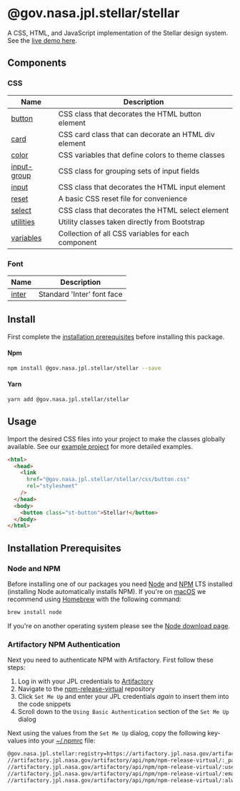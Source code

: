 # @gov.nasa.jpl.stellar/stellar

A CSS, HTML, and JavaScript implementation of the Stellar design system. See the [live demo here](https://github.jpl.nasa.gov/pages/Stellar/stellar/example/).

## Components

### CSS

| Name                                  | Description                                          |
| ------------------------------------- | ---------------------------------------------------- |
| [button](./css/button.css)            | CSS class that decorates the HTML button element     |
| [card](./css/card.css)                | CSS card class that can decorate an HTML div element |
| [color](./css/color.css)              | CSS variables that define colors to theme classes    |
| [input-group]('./css/input-group.css) | CSS class for grouping sets of input fields          |
| [input](./css/input.css)              | CSS class that decorates the HTML input element      |
| [reset](./css/reset.css)              | A basic CSS reset file for convenience               |
| [select](./css/select.css)            | CSS class that decorates the HTML select element     |
| [utilities](./css/utilities.css)      | Utility classes taken directly from Bootstrap        |
| [variables](./css/variables.css)      | Collection of all CSS variables for each component   |

### Font

| Name                  | Description                |
| --------------------- | -------------------------- |
| [inter](./font/inter) | Standard 'Inter' font face |

## Install

First complete the [installation prerequisites](#installation-prerequisites) before installing this package.

#### Npm

```bash
npm install @gov.nasa.jpl.stellar/stellar --save
```

#### Yarn

```bash
yarn add @gov.nasa.jpl.stellar/stellar
```

## Usage

Import the desired CSS files into your project to make the classes globally available. See our [example project](https://github.jpl.nasa.gov/Stellar/example-stellar) for more detailed examples.

```html
<html>
  <head>
    <link
      href="@gov.nasa.jpl.stellar/stellar/css/button.css"
      rel="stylesheet"
    />
  </head>
  <body>
    <button class="st-button">Stellar!</button>
  </body>
</html>
```

## Installation Prerequisites

### Node and NPM

Before installing one of our packages you need [Node](https://nodejs.org/en/) and [NPM](https://docs.npmjs.com/about-npm/) LTS installed (installing Node automatically installs NPM). If you're on [macOS](https://www.apple.com/macos) we recommend using [Homebrew](https://brew.sh/) with the following command:

```sh
brew install node
```

If you're on another operating system please see the [Node download page](https://nodejs.org/en/download/).

### Artifactory NPM Authentication

Next you need to authenticate NPM with Artifactory. First follow these steps:

1. Log in with your JPL credentials to [Artifactory](https://artifactory.jpl.nasa.gov/artifactory/webapp/#/login)
1. Navigate to the [npm-release-virtual](https://artifactory.jpl.nasa.gov/artifactory/webapp/#/artifacts/browse/tree/General/npm-release-virtual) repository
1. Click `Set Me Up` and enter your JPL credentials _again_ to insert them into the code snippets
1. Scroll down to the `Using Basic Authentication` section of the `Set Me Up` dialog

Next using the values from the `Set Me Up` dialog, copy the following key-values into your [~/.npmrc](https://docs.npmjs.com/configuring-npm/npmrc.html) file:

```sh
@gov.nasa.jpl.stellar:registry=https://artifactory.jpl.nasa.gov/artifactory/api/npm/npm-release-virtual/
//artifactory.jpl.nasa.gov/artifactory/api/npm/npm-release-virtual/:_password=<BASE64_PASSWORD>
//artifactory.jpl.nasa.gov/artifactory/api/npm/npm-release-virtual/:username=<USERNAME>
//artifactory.jpl.nasa.gov/artifactory/api/npm/npm-release-virtual/:email=<youremail@email.com>
//artifactory.jpl.nasa.gov/artifactory/api/npm/npm-release-virtual/:always-auth=true
```

